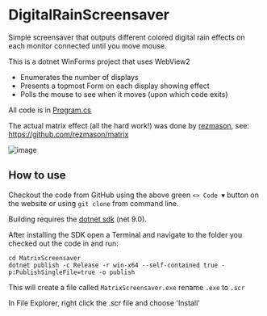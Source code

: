 # DigitalRainScreensaver

Simple screensaver that outputs different colored digital rain effects on each monitor connected until you move mouse.

This is a dotnet WinForms project that uses WebView2

- Enumerates the number of displays
- Presents a topmost Form on each display showing effect
- Polls the mouse to see when it moves (upon which code exits)

All code is in [Program.cs](./MatrixScreensaver/Program.cs)

The actual matrix effect (all the hard work!) was done by [rezmason](https://github.com/rezmason), see: https://github.com/rezmason/matrix

![image](https://github.com/user-attachments/assets/e88f7ad8-87f0-4393-aa2a-fbee5a104b8c)


## How to use

Checkout the code from GitHub using the above green `<> Code ▼` button on the website or using `git clone` from command line.

Building requires the [dotnet sdk](https://dotnet.microsoft.com/en-us/download) (net 9.0).

After installing the SDK open a Terminal and navigate to the folder you checked out the code in and run:

```
cd MatrixScreensaver
dotnet publish -c Release -r win-x64 --self-contained true -p:PublishSingleFile=true -o publish
```

This will create a file called `MatrixScreensaver.exe` rename `.exe` to `.scr`

In File Explorer, right click the .scr file and choose 'Install'
